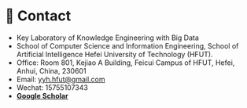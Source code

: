 # 📍 Contact
- Key Laboratory of Knowledge Engineering with Big Data
- School of Computer Science and Information Engineering,  School of Artificial Intelligence
Hefei University of Technology (HFUT).
- Office:  Room 801, Kejiao A Building, Feicui Campus of HFUT, Hefei, Anhui, China, 230601
- Email:  [yyh.hfut@gmail.com](mailto:yyh.hfut@gmail.com)
- Wechat: 15755107343
- [**Google Scholar**](https://scholar.google.co.jp/citations?user=B8LCMuIAAAAJ&hl)
